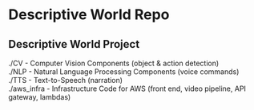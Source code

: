 # Descriptive World Repo
## Descriptive World Project

 ./CV - Computer Vision Components (object & action detection)<br>
 ./NLP - Natural Language Processing Components (voice commands)<br>
 ./TTS - Text-to-Speech (narration)<br>
 ./aws_infra - Infrastructure Code for AWS (front end, video pipeline, API gateway, lambdas)
